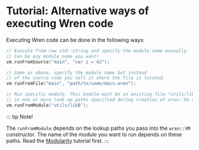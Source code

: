 # Tutorial: Alternative ways of executing Wren code

Executing Wren code can be done in the following ways:

```cpp
// Execute from raw std::string and specify the module name manually.
// Can be any module name you want!
vm.runFromSource("main", "var i = 42");

// Same as above, specify the module name but instead
// of the source code you tell it where the file is located.
vm.runFromFile("main", "path/to/some/main.wren");

// Run specific module. This module must be an existing file "utils/libB.wren"
// in one or more look-up paths specified during creation of wren::Vm vm(...);
vm.runFromModule("utils/libB");
```

::: tip
Note!

The `runFromModule` depends on the lookup paths you pass into the `wren::VM` constructor. The name of the module you want to run depends on these paths. Read the [Modularity](tutorial_modularity.md) tutorial first.
:::
